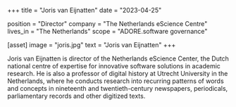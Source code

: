 +++
title = "Joris van Eijnatten"
date = "2023-04-25"

position = "Director"
company = "The Netherlands eScience Centre"
lives_in = "The Netherlands"
scope = "ADORE.software governance"

[asset]
  image = "joris.jpg"
  text = "Joris van Eijnatten"
+++

Joris van Eijnatten is director of the Netherlands eScience Center, the Dutch national centre of expertise for innovative software solutions in academic research. He is also a professor of digital history at Utrecht University in the Netherlands, where he conducts research into recurring patterns of words and concepts in nineteenth and twentieth-century newspapers, periodicals, parliamentary records and other digitized texts.
